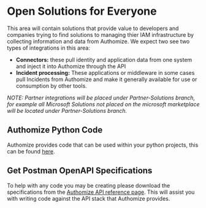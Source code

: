 # Open Solutions for Everyone
This area will contain solutions that provide value to developers and companies trying to find solutions to managing thier IAM infrastructure by collecting information and data from Authomize. We expect two see two types of integrations in this area:

- **Connectors:** these pull identity and application data from one system and inject it into Authomize through the API
- **Incident processing:** These applications or middleware in some cases pull Incidents from Authomize and make it generally available for use or          consumption by other tools.

*NOTE: Partner integrations will be placed under Partner-Solutions branch, for example all Microsoft Solutions not placed on the microsoft marketplace will be located under Partner-Solutions branch.*

## Authomize Python Code
Authomize provides code that can be used within your python projects, this can be found [here](https://pypi.org/project/authomize-rest-api-client/).

## Get Postman OpenAPI Specifications
To help with any code you may be creating please download the specifications from the [Authomize API reference page](https://api.authomize.com/documentation). This will assist you with writing code against the API stack that Authomize provides.
